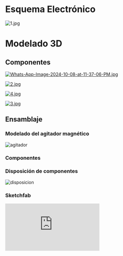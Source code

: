 # Esquema Electrónico
![1.jpg](https://i.postimg.cc/fWt1fJ8h/Schematic-Agitador-Magnetico-2024-10-08-1.png)
# Modelado 3D
## Componentes

[![Whats-App-Image-2024-10-08-at-11-37-06-PM.jpg](https://i.postimg.cc/ncmQfq7S/Whats-App-Image-2024-10-08-at-11-37-06-PM.jpg)](https://postimg.cc/2Vz54b0n)

[![2.jpg](https://i.postimg.cc/PrtWNgSs/2.jpg)](https://postimg.cc/BtVLVVWM)

[![4.jpg](https://i.postimg.cc/cJ1RWTQM/4.jpg)](https://postimg.cc/Mn4Mb73v)

[![3.jpg](https://i.postimg.cc/pdv0FDKp/3.jpg)](https://postimg.cc/jD8QVngb)
## Ensamblaje

### Modelado del agitador magnético
![agitador](https://github.com/user-attachments/assets/7f285a3f-c447-4c80-9540-6f71dc18c40c)

### Componentes

### Disposición de componentes
![disposicion](https://github.com/user-attachments/assets/48a0ec82-6779-40bb-b179-0aa4453346a7)

### Sketchfab
![disposicion](https://sketchfab.com/julio.vasquez.t)

